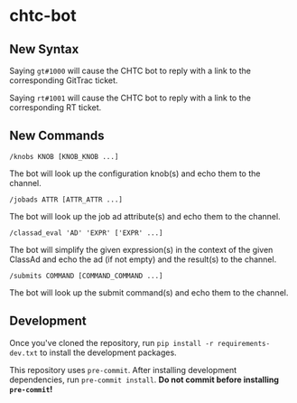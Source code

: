 # chtc-bot

## New Syntax
Saying `gt#1000` will cause the CHTC bot to reply with a link to the corresponding GitTrac ticket.

Saying `rt#1001` will cause the CHTC bot to reply with a link to the corresponding RT ticket.

## New Commands

`/knobs KNOB [KNOB_KNOB ...]`

The bot will look up the configuration knob(s) and echo them to the channel.

`/jobads ATTR [ATTR_ATTR ...]`

The bot will look up the job ad attribute(s) and echo them to the channel.

`/classad_eval 'AD' 'EXPR' ['EXPR' ...]`

The bot will simplify the given expression(s) in the context of the given ClassAd and echo the
ad (if not empty) and the result(s) to the channel.

`/submits COMMAND [COMMAND_COMMAND ...]`

The bot will look up the submit command(s) and echo them to the channel.


## Development

Once you've cloned the repository, run `pip install -r requirements-dev.txt`
to install the development packages.

This repository uses `pre-commit`.
After installing development dependencies, run `pre-commit install`.
**Do not commit before installing `pre-commit`!**
